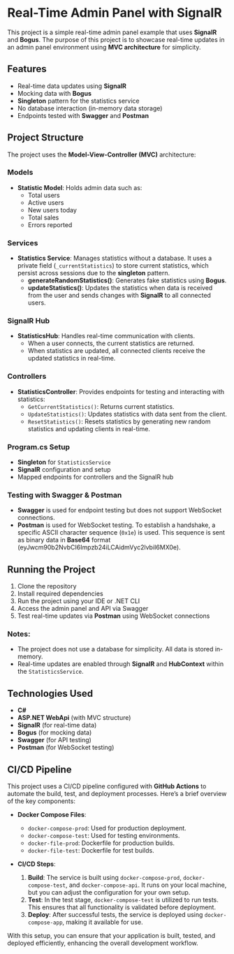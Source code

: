 
# Real-Time Admin Panel with SignalR

This project is a simple real-time admin panel example that uses **SignalR** and **Bogus**. The purpose of this project is to showcase real-time updates in an admin panel environment using **MVC architecture** for simplicity.

## Features
- Real-time data updates using **SignalR**
- Mocking data with **Bogus**
- **Singleton** pattern for the statistics service
- No database interaction (in-memory data storage)
- Endpoints tested with **Swagger** and **Postman**
  
## Project Structure
The project uses the **Model-View-Controller (MVC)** architecture:

### Models
- **Statistic Model**: Holds admin data such as:
  - Total users
  - Active users
  - New users today
  - Total sales
  - Errors reported
  
### Services
- **Statistics Service**: Manages statistics without a database. It uses a private field (`_currentStatistics`) to store current statistics, which persist across sessions due to the **singleton** pattern.
  - **generateRandomStatistics()**: Generates fake statistics using **Bogus**.
  - **updateStatistics()**: Updates the statistics when data is received from the user and sends changes with **SignalR** to all connected users.
  
### SignalR Hub
- **StatisticsHub**: Handles real-time communication with clients.
  - When a user connects, the current statistics are returned.
  - When statistics are updated, all connected clients receive the updated statistics in real-time.

### Controllers
- **StatisticsController**: Provides endpoints for testing and interacting with statistics:
  - `GetCurrentStatistics()`: Returns current statistics.
  - `UpdateStatistics()`: Updates statistics with data sent from the client.
  - `ResetStatistics()`: Resets statistics by generating new random statistics and updating clients in real-time.

### Program.cs Setup
- **Singleton** for `StatisticsService`
- **SignalR** configuration and setup
- Mapped endpoints for controllers and the SignalR hub

### Testing with Swagger & Postman
- **Swagger** is used for endpoint testing but does not support WebSocket connections.
- **Postman** is used for WebSocket testing. To establish a handshake, a specific ASCII character sequence (`0x1e`) is used. This sequence is sent as binary data in **Base64** format (eyJwcm90b2NvbCI6Impzb24iLCAidmVyc2lvbiI6MX0e).

## Running the Project
1. Clone the repository
2. Install required dependencies
3. Run the project using your IDE or .NET CLI
4. Access the admin panel and API via Swagger
5. Test real-time updates via **Postman** using WebSocket connections

### Notes:
- The project does not use a database for simplicity. All data is stored in-memory.
- Real-time updates are enabled through **SignalR** and **HubContext** within the `StatisticsService`.

## Technologies Used
- **C#**
- **ASP.NET WebApi** (with MVC structure)
- **SignalR** (for real-time data)
- **Bogus** (for mocking data)
- **Swagger** (for API testing)
- **Postman** (for WebSocket testing)

## CI/CD Pipeline

This project uses a CI/CD pipeline configured with **GitHub Actions** to automate the build, test, and deployment processes. Here’s a brief overview of the key components:

- **Docker Compose Files**:
  - `docker-compose-prod`: Used for production deployment.
  - `docker-compose-test`: Used for testing environments.
  - `docker-file-prod`: Dockerfile for production builds.
  - `docker-file-test`: Dockerfile for test builds.

- **CI/CD Steps**:
  1. **Build**: The service is built using `docker-compose-prod`, `docker-compose-test`, and `docker-compose-api`. It runs on your local machine, but you can adjust the configuration for your own setup.
  2. **Test**: In the test stage, `docker-compose-test` is utilized to run tests. This ensures that all functionality is validated before deployment.
  3. **Deploy**: After successful tests, the service is deployed using `docker-compose-app`, making it available for use.

With this setup, you can ensure that your application is built, tested, and deployed efficiently, enhancing the overall development workflow.
